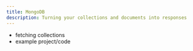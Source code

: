 ```yaml
---
title: MongoDB
description: Turning your collections and documents into responses
---
```


* fetching collections
* example project/code